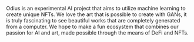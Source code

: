 Odius is an experimental AI project that aims to utilize machine learning to create unique NFTs. We love the art that is possible to create with GANs, it is truly fascinating to see beautiful works that are completely generated from a computer. We hope to make a fun ecosystem that combines our passion for AI and art, made possible through the means of DeFi and NFTs.
